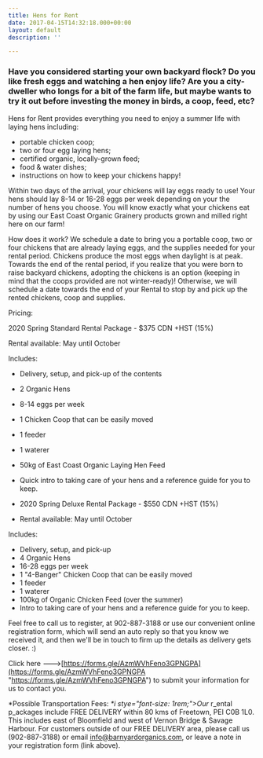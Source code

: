 ```yaml
---
title: Hens for Rent
date: 2017-04-15T14:32:18.000+00:00
layout: default
description: ''

---
```

### Have you considered starting your own backyard flock? Do you like fresh eggs and watching a hen enjoy life? Are you a city-dweller who longs for a bit of the farm life, but maybe wants to try it out before investing the money in birds, a coop, feed, etc?

Hens for Rent provides everything you need to enjoy a summer life with laying hens including:

- portable chicken coop;
- two or four egg laying hens;
- certified organic, locally-grown feed;
- food & water dishes;
- instructions on how to keep your chickens happy!

Within two days of the arrival, your chickens will lay eggs ready to use! Your hens should lay 8-14 or 16-28 eggs per week depending on your the number of hens you choose. You will know exactly what your chickens eat by using our East Coast Organic Grainery products grown and milled right here on our farm!

How does it work? We schedule a date to bring you a portable coop, two or four chickens that are already laying eggs, and the supplies needed for your rental period. Chickens produce the most eggs when daylight is at peak. Towards the end of the rental period, if you realize that you were born to raise backyard chickens, adopting the chickens is an option (keeping in mind that the coops provided are not winter-ready)! Otherwise, we will schedule a date towards the end of your Rental to stop by and pick up the rented chickens, coop and supplies.

Pricing:

2020 Spring Standard Rental Package - \$375 CDN +HST (15%)

Rental available: May until October

Includes:

- Delivery, setup, and pick-up of the contents
- 2 Organic Hens
- 8-14 eggs per week
- 1 Chicken Coop that can be easily moved
- 1 feeder
- 1 waterer
- 50kg of East Coast Organic Laying Hen Feed
- Quick intro to taking care of your hens and a reference guide for you to keep.

- 2020 Spring Deluxe Rental Package - \$550 CDN +HST (15%)
- Rental available: May until October

Includes:

- Delivery, setup, and pick-up
- 4 Organic Hens
- 16-28 eggs per week
- 1 "4-Banger" Chicken Coop that can be easily moved
- 1 feeder
- 1 waterer
- 100kg of Organic Chicken Feed (over the summer)
- Intro to taking care of your hens and a reference guide for you to keep.

Feel free to call us to register, at 902-887-3188 or use our convenient online registration form, which will send an auto reply so that you know we received it, and then we'll be in touch to firm up the details as delivery gets closer. :)

Click here --->[https://forms.gle/AzmWVhFeno3GPNGPA](https://forms.gle/AzmWVhFeno3GPNGPA "https://forms.gle/AzmWVhFeno3GPNGPA") to submit your information for us to contact you.

\*Possible Transportation Fees: _\*i stye="font-size: 1rem;">Our_ r_ental p_ackages include FREE DELIVERY within 80 kms of Freetown, PEI C0B 1L0. This includes east of Bloomfield and west of Vernon Bridge & Savage Harbour. For customers outside of our FREE DELIVERY area, please call us (902-887-3188) or email [info@barnyardorganics.com](mailto:info@barnyardorganics.com), or leave a note in your registration form (link above).